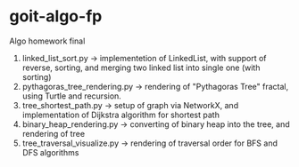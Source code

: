 # goit-algo-fp
Algo homework final

1. linked_list_sort.py -> implementetion of LinkedList, with support of reverse, sorting, and merging two linked list into single one (with sorting)
2. pythagoras_tree_rendering.py -> rendering of "Pythagoras Tree" fractal, using Turtle and recursion.
3. tree_shortest_path.py -> setup of graph via NetworkX, and implementation of Dijkstra algorithm for shortest path
4. binary_heap_rendering.py -> converting of binary heap into the tree, and rendering of tree
5. tree_traversal_visualize.py -> rendering of traversal order for BFS and DFS algorithms